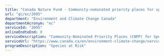 ```yaml
---
title: "Canada Nature Fund - Community-nominated priority places for species at risk"
url: "gc/ec/2095"
department: "Environment and Climate Change Canada"
departmentAcronym: "ec"
serviceId: "2095"
onlineEndtoEnd: 0
serviceDescription: "Community-Nominated Priority Places (CNPP) for Species at Risk is part of Canada’s Nature Fund. CNPP will support multi-partner initiatives in priority places where there are opportunities to protect and recover species at risk and their habitat through multi-species and ecosystem-based conservation action."
serviceUrl: "https://www.canada.ca/en/environment-climate-change/services/nature-legacy/fund/community-nominated-places-species-risk.html"
programDescription: "Species at Risk"
---
```

